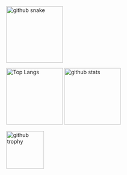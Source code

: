 <link href="/style.css" rel="stylesheet"></link>
<div>

<img alt="github snake" height="150px" src="https://user-images.githubusercontent.com/105062512/230809563-d73669b4-e3c3-43c0-a4ee-c1bc39f1a3bf.svg" />
<div class="snake_container">
</div>
<p align="left"> 
  <img alt="Top Langs" height="150px" src="https://github-readme-stats.vercel.app/api/top-langs/?username=YuugouOhno&layout=compact&show_icons=ture&theme=synthwave" />
  <img alt="github stats" height="150px" src="https://github-readme-stats.vercel.app/api?username=YuugouOhno&theme=synthwave&show_icons=true" />
</p>
<img alt="github trophy" height="100px" src="https://github-profile-trophy.vercel.app/?username=YuugouOhno&theme=dracula&column=7" />
</div>
